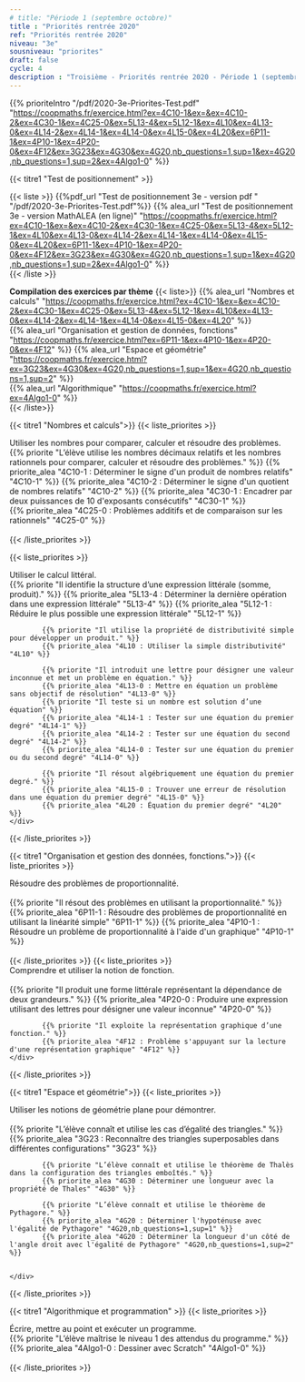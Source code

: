```yaml
---
# title: "Période 1 (septembre octobre)"
title : "Priorités rentrée 2020"
ref: "Priorités rentrée 2020"
niveau: "3e"
sousniveau: "priorites"
draft: false
cycle: 4
description : "Troisième - Priorités rentrée 2020 - Période 1 (septembre octobre)"
---
```

<!-- 
Début de l'url commune 
https://coopmaths.fr/exercice.html?

Tous les exos actuellement dispos
ex=4C10-1&ex=&ex=4C10-2&ex=4C30-1&ex=4C25-0&ex=5L13-4&ex=5L12-1&ex=4L10&ex=4L13-0&ex=4L14-2&ex=4L14-1&ex=4L14-0&ex=4L15-0&ex=4L20&ex=6P11-1&ex=4P10-1&ex=4P20-0&ex=4F12&ex=3G23&ex=4G30&ex=4G20,nb_questions=1,sup=1&ex=4G20,nb_questions=1,sup=2&ex=4Algo1-0

Nombres et calculs
ex=4C10-1&ex=&ex=4C10-2&ex=4C30-1&ex=4C25-0&ex=5L13-4&ex=5L12-1&ex=4L10&ex=4L13-0&ex=4L14-2&ex=4L14-1&ex=4L14-0&ex=4L15-0&ex=4L20

Organisation et gestion de données
ex=6P11-1&ex=4P10-1&ex=4P20-0&ex=4F12

Espace et géométrie
ex=3G23&ex=4G30&ex=4G20,nb_questions=1,sup=1&ex=4G20,nb_questions=1,sup=2

Algorithmique
ex=4Algo1-0


 -->

<!-- <h2 class="ui horizontal divider header">Priorités</h2>
<h3 class="ui horizontal divider header">Test de positionnement</h3> -->
{{% prioriteIntro "/pdf/2020-3e-Priorites-Test.pdf" "https://coopmaths.fr/exercice.html?ex=4C10-1&ex=&ex=4C10-2&ex=4C30-1&ex=4C25-0&ex=5L13-4&ex=5L12-1&ex=4L10&ex=4L13-0&ex=4L14-2&ex=4L14-1&ex=4L14-0&ex=4L15-0&ex=4L20&ex=6P11-1&ex=4P10-1&ex=4P20-0&ex=4F12&ex=3G23&ex=4G30&ex=4G20,nb_questions=1,sup=1&ex=4G20,nb_questions=1,sup=2&ex=4Algo1-0"  %}}

{{< titre1 "Test de positionnement" >}}

{{< liste >}}
	{{%pdf_url "Test de positionnement 3e - version pdf " "/pdf/2020-3e-Priorites-Test.pdf"%}}
	{{% alea_url "Test de positionnement 3e - version MathALEA (en ligne)" "https://coopmaths.fr/exercice.html?ex=4C10-1&ex=&ex=4C10-2&ex=4C30-1&ex=4C25-0&ex=5L13-4&ex=5L12-1&ex=4L10&ex=4L13-0&ex=4L14-2&ex=4L14-1&ex=4L14-0&ex=4L15-0&ex=4L20&ex=6P11-1&ex=4P10-1&ex=4P20-0&ex=4F12&ex=3G23&ex=4G30&ex=4G20,nb_questions=1,sup=1&ex=4G20,nb_questions=1,sup=2&ex=4Algo1-0" %}}	
{{< /liste >}}

**Compilation des exercices par thème**
{{< liste>}}
{{% alea_url "Nombres et calculs" "https://coopmaths.fr/exercice.html?ex=4C10-1&ex=&ex=4C10-2&ex=4C30-1&ex=4C25-0&ex=5L13-4&ex=5L12-1&ex=4L10&ex=4L13-0&ex=4L14-2&ex=4L14-1&ex=4L14-0&ex=4L15-0&ex=4L20" %}}	
{{% alea_url "Organisation et gestion de données, fonctions" "https://coopmaths.fr/exercice.html?ex=6P11-1&ex=4P10-1&ex=4P20-0&ex=4F12" %}}	
{{% alea_url "Espace et géométrie" "https://coopmaths.fr/exercice.html?ex=3G23&ex=4G30&ex=4G20,nb_questions=1,sup=1&ex=4G20,nb_questions=1,sup=2" %}}	
{{% alea_url "Algorithmique" "https://coopmaths.fr/exercice.html?ex=4Algo1-0" %}}	
{{< /liste>}}


<!-- <h3 class="ui horizontal divider header">Nombres et calculs</h3> -->
{{< titre1 "Nombres et calculs">}}
{{< liste_priorites >}}
	<div class="item">
		<i class="large black chevron circle right icon"></i>
		<div class="header content"> Utiliser les nombres pour comparer, calculer et résoudre des problèmes.</div>
			{{% priorite "L’élève utilise les nombres décimaux relatifs et les nombres rationnels pour comparer, calculer et résoudre des problèmes." %}}
			{{% priorite_alea "4C10-1 : Déterminer le signe d'un produit de nombres relatifs" "4C10-1" %}}
			{{% priorite_alea "4C10-2 : Déterminer le signe d'un quotient de nombres relatifs" "4C10-2" %}}
			{{% priorite_alea "4C30-1 : Encadrer par deux puissances de 10 d'exposants consécutifs" "4C30-1" %}}			
			{{% priorite_alea "4C25-0 : Problèmes additifs et de comparaison sur les rationnels" "4C25-0" %}}			
	</div>	
{{< /liste_priorites >}}

{{< liste_priorites >}}
	<div class="item">
		<i class="large black chevron circle right icon"></i>
		<div class="header content"> Utiliser le calcul littéral.</div>	
			{{% priorite "Il identifie la structure d’une expression littérale (somme, produit)." %}}
			{{% priorite_alea "5L13-4 : Déterminer la dernière opération dans une expression littérale" "5L13-4" %}}
			{{% priorite_alea "5L12-1 : Réduire le plus possible une expression littérale" "5L12-1" %}}

			{{% priorite "Il utilise la propriété de distributivité simple pour développer un produit." %}}
			{{% priorite_alea "4L10 : Utiliser la simple distributivité" "4L10" %}}	

			{{% priorite "Il introduit une lettre pour désigner une valeur inconnue et met un problème en équation." %}}
			{{% priorite_alea "4L13-0 : Mettre en équation un problème sans objectif de résolution" "4L13-0" %}}
			{{% priorite "Il teste si un nombre est solution d’une équation" %}}
			{{% priorite_alea "4L14-1 : Tester sur une équation du premier degré" "4L14-1" %}}
			{{% priorite_alea "4L14-2 : Tester sur une équation du second degré" "4L14-2" %}}
			{{% priorite_alea "4L14-0 : Tester sur une équation du premier ou du second degré" "4L14-0" %}}

			{{% priorite "Il résout algébriquement une équation du premier degré." %}}
			{{% priorite_alea "4L15-0 : Trouver une erreur de résolution dans une équation du premier degré" "4L15-0" %}}			
			{{% priorite_alea "4L20 : Équation du premier degré" "4L20" %}}			
	</div>	
{{< /liste_priorites >}}


<!-- <h3 class="ui horizontal divider header">Organisation et gestion des données, fonctions.</h3> -->
{{< titre1 "Organisation et gestion des données, fonctions.">}}
{{< liste_priorites >}}
	<div class="item">
		<i class="large black chevron circle right icon"></i>
		<div class="header content"> Résoudre des problèmes de proportionnalité.</div>	
			{{% priorite "Il résout des problèmes en utilisant la proportionnalité." %}}
			{{% priorite_alea "6P11-1 : Résoudre des problèmes de proportionnalité en utilisant la linéarité simple" "6P11-1" %}}
			{{% priorite_alea "4P10-1 : Résoudre un problème de proportionnalité à l'aide d'un graphique" "4P10-1" %}}
	</div>	
{{< /liste_priorites >}}
{{< liste_priorites >}}
	<div class="item">
		<i class="large black chevron circle right icon"></i>
		<div class="header content"> Comprendre et utiliser la notion de fonction.</div>	
			{{% priorite "Il produit une forme littérale représentant la dépendance de deux grandeurs." %}}
			{{% priorite_alea "4P20-0 : Produire une expression utilisant des lettres pour désigner une valeur inconnue" "4P20-0" %}}	

			{{% priorite "Il exploite la représentation graphique d’une fonction." %}}			
			{{% priorite_alea "4F12 : Problème s'appuyant sur la lecture d'une représentation graphique" "4F12" %}}
	</div>	
{{< /liste_priorites >}}

<!-- <h3 class="ui horizontal divider header">Espace et géométrie</h3> -->
{{< titre1 "Espace et géométrie">}}
{{< liste_priorites >}}
	<div class="item">
		<i class="large black chevron circle right icon"></i>
		<div class="header content"> Utiliser les notions de géométrie plane pour démontrer.</div>	
			{{% priorite "L’élève connaît et utilise les cas d’égalité des triangles." %}}			
			{{% priorite_alea "3G23 : Reconnaître des triangles superposables dans différentes configurations" "3G23" %}}

			{{% priorite "L’élève connaît et utilise le théorème de Thalès dans la configuration des triangles emboîtés." %}}
			{{% priorite_alea "4G30 : Déterminer une longueur avec la propriété de Thales" "4G30" %}}

			{{% priorite "L’élève connaît et utilise le théorème de Pythagore." %}}
			{{% priorite_alea "4G20 : Déterminer l'hypoténuse avec l'égalité de Pythagore" "4G20,nb_questions=1,sup=1" %}}
			{{% priorite_alea "4G20 : Déterminer la longueur d'un côté de l'angle droit avec l'égalité de Pythagore" "4G20,nb_questions=1,sup=2" %}}
			

	</div>	
{{< /liste_priorites >}}

<!-- <h3 class="ui horizontal divider header">Algorithmique et programmation</h3> -->
{{< titre1 "Algorithmique et programmation" >}}
{{< liste_priorites >}}
	<div class="item">
		<i class="large black chevron circle right icon"></i>
		<div class="header content">Écrire, mettre au point et exécuter un programme.</div>	
			{{% priorite "L’élève maîtrise le niveau 1 des attendus du programme." %}}
			{{% priorite_alea "4Algo1-0 : Dessiner avec Scratch" "4Algo1-0" %}}
	</div>	
{{< /liste_priorites >}}

<!-- {{< liste_exercices >}}
	{{% alea_url "..." "" %}}
	{{% alea "..." "" %}}
{{< /liste_exercices >}}



{{< titre "Compléments numériques" >}}

{{< liste >}}
{{< /liste >}} -->